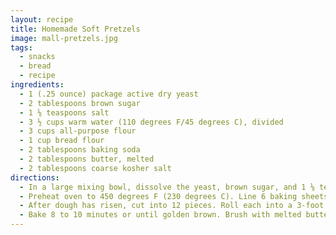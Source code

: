 ```yaml
---
layout: recipe
title: Homemade Soft Pretzels
image: mall-pretzels.jpg
tags:
  - snacks
  - bread
  - recipe
ingredients:
  - 1 (.25 ounce) package active dry yeast
  - 2 tablespoons brown sugar
  - 1 ⅛ teaspoons salt
  - 3 ½ cups warm water (110 degrees F/45 degrees C), divided
  - 3 cups all-purpose flour
  - 1 cup bread flour
  - 2 tablespoons baking soda
  - 2 tablespoons butter, melted
  - 2 tablespoons coarse kosher salt
directions:
  - In a large mixing bowl, dissolve the yeast, brown sugar, and 1 ⅛ teaspoons salt in 1 ½ cups warm water. Stir in all-purpose and bread flour, kneading on a floured surface until smooth and elastic, about 8 minutes. Place dough in a greased bowl, turning to coat. Cover and let rise for one hour.
  - Preheat oven to 450 degrees F (230 degrees C). Line 6 baking sheets with parchment paper. Combine 2 cups warm water and baking soda in an 8-inch square pan.
  - After dough has risen, cut into 12 pieces. Roll each into a 3-foot rope, pencil thin or thinner. Twist into a pretzel shape, dip in baking soda solution, and place on prepared sheets. Let rise 15 to 20 minutes.
  - Bake 8 to 10 minutes or until golden brown. Brush with melted butter and sprinkle with coarse kosher salt, garlic salt, or cinnamon sugar.
---
```

